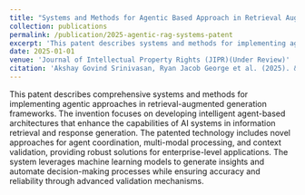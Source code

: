 ```yaml
---
title: "Systems and Methods for Agentic Based Approach in Retrieval Augmented Generation"
collection: publications
permalink: /publication/2025-agentic-rag-systems-patent
excerpt: 'This patent describes systems and methods for implementing agentic approaches in retrieval-augmented generation, enhancing AI system capabilities through intelligent agent-based architectures.'
date: 2025-01-01
venue: 'Journal of Intellectual Property Rights (JIPR)(Under Review)'
citation: 'Akshay Govind Srinivasan, Ryan Jacob George et al. (2025). &quot;Systems and Methods for Agentic Based Approach in Retrieval Augmented Generation.&quot; <i>Patent Application Number: 202541024879</i>.'
---
```


This patent describes comprehensive systems and methods for implementing agentic approaches in retrieval-augmented generation frameworks. The invention focuses on developing intelligent agent-based architectures that enhance the capabilities of AI systems in information retrieval and response generation. The patented technology includes novel approaches for agent coordination, multi-modal processing, and context validation, providing robust solutions for enterprise-level applications. The system leverages machine learning models to generate insights and automate decision-making processes while ensuring accuracy and reliability through advanced validation mechanisms.
